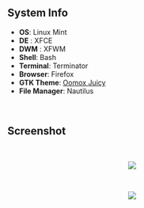 ## System Info
+ **OS**: Linux Mint
+ **DE** : XFCE
+ **DWM** : XFWM
+ **Shell**: Bash
+ **Terminal**: Terminator
+ **Browser**: Firefox
+ **GTK Theme**: [Oomox Juicy](https://github.com/caffeine01/arch-monochrome)
+ **File Manager**: Nautilus

<br>

## Screenshot

<br>

<p align="center">
        <img src="/screenshot/SS1" />
</p>

<br>

<p align="center">
        <img src="/screenshot/SS2" />
</p>
